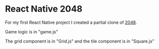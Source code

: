 # React Native 2048

For my first React Native project I created a partial clone of [2048](https://en.wikipedia.org/wiki/2048_(video_game)).

Game logic is in "game.js"

The grid component is in "Grid.js" and the tile component is in "Square.js"

